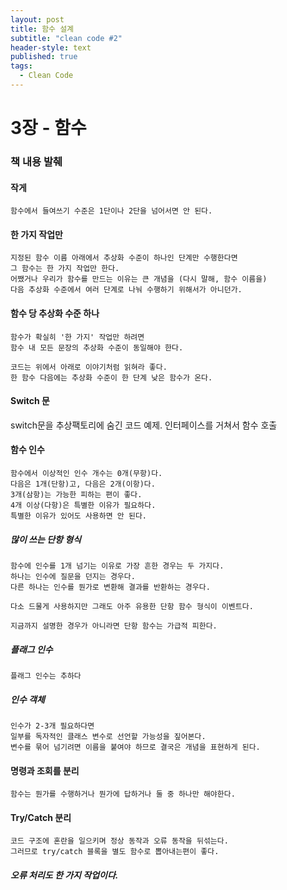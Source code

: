 ```yaml
---
layout: post
title: 함수 설계 
subtitle: "clean code #2"
header-style: text
published: true
tags:
  - Clean Code
---
```


# 3장 - 함수

### 책 내용 발췌 

#### 작게
```
함수에서 들여쓰기 수준은 1단이나 2단을 넘어서면 안 된다. 
```

#### 한 가지 작업만
```
지정된 함수 이름 아래에서 추상화 수준이 하나인 단계만 수행한다면 
그 함수는 한 가지 작업만 한다. 
어쨌거나 우리가 함수를 만드는 이유는 큰 개념을 (다시 말해, 함수 이름을)
다음 추상화 수준에서 여러 단계로 나눠 수행하기 위해서가 아니던가. 
```

#### 함수 당 추상화 수준 하나
```
함수가 확실히 '한 가지' 작업만 하려면 
함수 내 모든 문장의 추상화 수준이 동일해야 한다. 
```

```
코드는 위에서 아래로 이야기처럼 읽혀라 좋다. 
한 함수 다음에는 추상화 수준이 한 단계 낮은 함수가 온다. 
```

#### Switch 문
switch문을 추상팩토리에 숨긴 코드 예제. 
인터페이스를 거쳐서 함수 호출

#### 함수 인수
```
함수에서 이상적인 인수 개수는 0개(무항)다. 
다음은 1개(단항)고, 다음은 2개(이항)다. 
3개(삼항)는 가능한 피하는 편이 좋다. 
4개 이상(다항)은 특별한 이유가 필요하다. 
특별한 이유가 있어도 사용하면 안 된다. 
```
##### 많이 쓰는 단항 형식
```
함수에 인수를 1개 넘기는 이유로 가장 흔한 경우는 두 가지다. 
하나는 인수에 질문을 던지는 경우다. 
다른 하나는 인수를 뭔가로 변환해 결과를 반환하는 경우다. 

다소 드물게 사용하지만 그래도 아주 유용한 단항 함수 형식이 이벤트다. 

지금까지 설명한 경우가 아니라면 단항 함수는 가급적 피한다. 
```

##### 플래그 인수
`플래그 인수는 추하다`

##### 인수 객체
```
인수가 2-3개 필요하다면 
일부를 독자적인 클래스 변수로 선언할 가능성을 짚어본다. 
변수를 묶어 넘기려면 이름을 붙여야 하므로 결국은 개념을 표현하게 된다. 
```
#### 명령과 조회를 분리
```
함수는 뭔가를 수행하거나 뭔가에 답하거나 둘 중 하나만 해야한다. 
```

#### Try/Catch 분리
```
코드 구조에 혼란을 일으키며 정상 동작과 오류 동작을 뒤섞는다. 
그러므로 try/catch 블록을 별도 함수로 뽑아내는편이 좋다. 
```

##### 오류 처리도 한 가지 작업이다.

